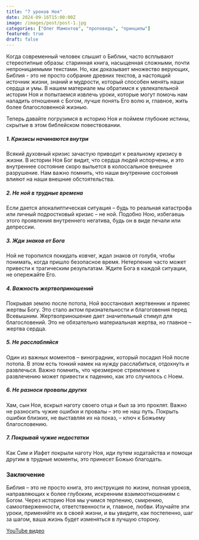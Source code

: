 ```yaml
---
title: "7 уроков Ноя"
date: 2024-09-16T15:00:00Z
image: /images/post/post-1.jpg
categories: ["Олег Мамонтов", "проповедь", "принципы"]
featured: true
draft: false
---
```


Когда современный человек слышит о Библии, часто всплывают стереотипные образы: старинная книга, насыщенная сложными, почти непроницаемыми текстами. Но, как доказывает множество верующих, Библия - это не просто собрание древних текстов, а настоящий источник жизни, знаний и мудрости, который способен менять наши сердца и умы. В нашем материале мы обратимся к увлекательной истории Ноя и попытаемся извлечь уроки, которые могут помочь нам наладить отношения с Богом, лучше понять Его волю и, главное, жить более благословенной жизнью.

Теперь давайте погрузимся в историю Ноя и поймем глубокие истины, скрытые в этом библейском повествовании.

##### 1. Кризисы начинаются внутри

Всякий духовный кризис зачастую приводит к реальному кризису в жизни. В истории Ноя Бог видит, что сердца людей испорчены, и это внутреннее состояние скоро выльется в колоссальное внешнее разрушение. Нам важно помнить, что наши внутренние состояния влияют на наши внешние обстоятельства.

##### 2. Не ной в трудные времена

Если дается апокалиптическая ситуация – будь то реальная катастрофа или личный подростковый кризис – не ной. Подобно Ною, избегаешь этого проявления внутреннего негатива, будь он в виде печали или депрессии.

##### 3. Жди знаков от Бога

Ной не торопился покидать ковчег, ждал знаков от голубя, чтобы понимать, когда пришло безопасное время. Нетерпение часто может привести к трагическим результатам. Ждите Бога в каждой ситуации, не опережайте Его.

##### 4. Важность жертвоприношений

Покрывая землю после потопа, Ной восстановил жертвенник и принес жертвы Богу. Это стало актом признательности и благоговения перед Всевышним. Жертвоприношение дает значительный стимул для благословений. Это не обязательно материальная жертва, но главное – жертва сердца.

##### 5. Не расслабляйся

Один из важных моментов – виноградник, который посадил Ной после потопа. В этом есть тонкий намек на нужду расслабиться, отдохнуть и развлечься. Важно помнить, что чрезмерное стремление к развлечению может привести к падению, как это случилось с Ноем.

##### 6. Не разноси провалы других

Хам, сын Ноя, вскрыл наготу своего отца и был за это проклят. Важно не разносить чужие ошибки и провалы – это не наш путь. Покрыть ошибки близких, не выставляя их на показ, – ключ к Божьему благословению.

##### 7. Покрывай чужие недостатки

Как Сим и Иафет покрыли наготу Ноя, иди путем ходатайства и помощи другим в трудные моменты, это принесет Божью благодать.

### Заключение

Библия – это не просто книга, это инструкция по жизни, полная уроков, направляющих к более глубоким, искренним взаимоотношениям с Богом. Через историю Ноя мы учимся терпению, смирению, самоотверженности, ответственности и, главное, любви. Изучайте эти уроки, применяйте их в своей жизни, и вы увидите, как постепенно, шаг за шагом, ваша жизнь будет изменяться в лучшую сторону.

[YouTube видео](https://youtu.be/J_A9QBqR_SI?si=22-ADLvahASKc48b)
